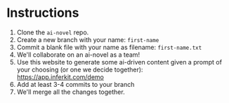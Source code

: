 # Instructions

1. Clone the `ai-novel` repo.
2. Create a new branch with your name: `first-name`
3. Commit a blank file with your name as filename: `first-name.txt`
3. We'll collaborate on an ai-novel as a team!
4. Use this website to generate some ai-driven content given a prompt of your choosing (or one we decide together): https://app.inferkit.com/demo
5. Add at least 3-4 commits to your branch
6. We'll merge all the changes together.
